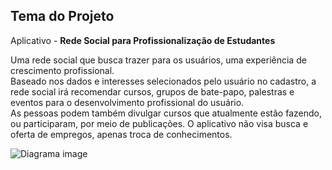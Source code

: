 ## **Tema do Projeto**

Aplicativo - **Rede Social para Profissionalização de Estudantes**

Uma rede social que busca trazer para os usuários, uma experiência de crescimento profissional.  
Baseado nos dados e interesses selecionados pelo usuário no cadastro, a rede social irá recomendar cursos, grupos de bate-papo, palestras e eventos para o desenvolvimento profissional do usuário.  
As pessoas podem também divulgar cursos que atualmente estão fazendo, ou participaram, por meio de publicações. O aplicativo não visa busca e oferta de empregos, apenas troca de conhecimentos.

![Diagrama image](https://plantuml.gitlab-static.net/png/U9obLKrhup0GlUjNY5mANLowLqENbhIK7XP2Itx0L9fq1omfQEHGklI_Lt8SHv7jfTtwOccOz-RDbttD0NneJIF4cRoAZrmsm8pSNOHA5xdc5Zmv-LT8-ODqBTVhXzjqjivWBP-29_kIxcY0cjp0QF_0O7WNFU4A_OQQCPy6xVX6WKP3od7EH3QWnwGijtQ0bNSROYPdWNWYMFlSa0854ma4V0tkb330qbFohkKj14n6GvecibYsdZzH58siF7M49SFT3ctuBufUQgzn87omlUCSSm8DJYNwthVRxoMqYiD4YhQfVZDiIS6T3HxqIFqZgXZAwfbUqTPzKiRD3fgkX_zcX8FR18CsP8cJJEU_ElW3os-dqK_7ZdiNMYxxEG2EfUdNyX4RK6d4JMfilvw7nLpyNCYgwbxzQjLowvXR6hbSNboSB_ATg6Mi8ipubVDKIqP9oOWxdECUpK0KSx3DOAORLijzXuJ8zFQ8glhL7IFDVWzhwN4JFn5MHK2fEmT5n93D7bB5f42CTHUeGp8vw4HluJ-quXaOuxXBD68wqG9O526F9qu7yxIAnt5Be1Ze3SJHLghBHy1qNa9SnwZnP_01gbZVpG00)
